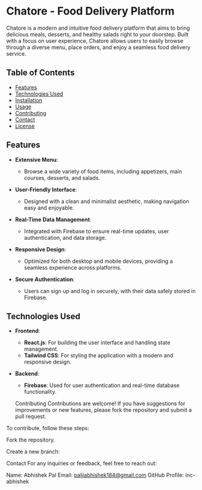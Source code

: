 # Chatore - Food Delivery Platform

Chatore is a modern and intuitive food delivery platform that aims to bring delicious meals, desserts, and healthy salads right to your doorstep. Built with a focus on user experience, Chatore allows users to easily browse through a diverse menu, place orders, and enjoy a seamless food delivery service.

## Table of Contents

- [Features](#features)
- [Technologies Used](#technologies-used)
- [Installation](#installation)
- [Usage](#usage)
- [Contributing](#contributing)
- [Contact](#contact)
- [License](#license)

## Features

- **Extensive Menu**: 
  - Browse a wide variety of food items, including appetizers, main courses, desserts, and salads.
  
- **User-Friendly Interface**: 
  - Designed with a clean and minimalist aesthetic, making navigation easy and enjoyable.
  
- **Real-Time Data Management**: 
  - Integrated with Firebase to ensure real-time updates, user authentication, and data storage.
  
- **Responsive Design**: 
  - Optimized for both desktop and mobile devices, providing a seamless experience across platforms.
  
- **Secure Authentication**: 
  - Users can sign up and log in securely, with their data safely stored in Firebase.

## Technologies Used

- **Frontend**:
  - **React.js**: For building the user interface and handling state management.
  - **Tailwind CSS**: For styling the application with a modern and responsive design.

- **Backend**:
  - **Firebase**: Used for user authentication and real-time database functionality.

  Contributing
Contributions are welcome! If you have suggestions for improvements or new features, please fork the repository and submit a pull request.

To contribute, follow these steps:

Fork the repository.

Create a new branch:



Contact
For any inquiries or feedback, feel free to reach out:

Name: Abhishek Pal
Email: paljiabhishek184@gmail.com
GitHub Profile: inc-abhishek